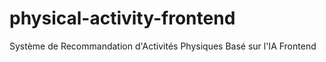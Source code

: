 # physical-activity-frontend
Système de Recommandation d'Activités Physiques Basé sur l'IA Frontend
